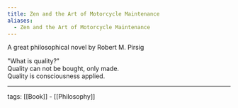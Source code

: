 ```yaml
---
title: Zen and the Art of Motorcycle Maintenance
aliases:
  - Zen and the Art of Motorcycle Maintenance
---
```


A great philosophical novel by Robert M. Pirsig

"What is quality?"  
Quality can not be bought, only made.  
Quality is consciousness applied.  

---

tags: [[Book]] - [[Philosophy]]